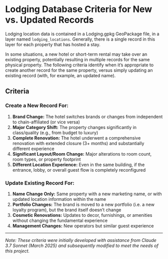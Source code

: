 # Lodging Database Criteria for New vs. Updated Records

Lodging location data is contained in a Lodging.gpkg GeoPackage file, in a layer named `lodging_locations`. Generally, there is a single record in this layer for each property that has hosted a stay.

In some situations, a new hotel or short-term rental may take over an existing property, potentially resulting in multiple records for the same physical property. The following criteria identify when it’s appropriate to create another record for the same property, versus simply updating an existing record (with, for example, an updated name).

## Criteria

### Create a New Record For:

1. **Brand Change:** The hotel switches brands or changes from independent to chain-affiliated (or vice versa)
2. **Major Category Shift:** The property changes significantly in class/quality (e.g., from budget to luxury)
3. **Complete Renovation:** The hotel underwent a comprehensive renovation with extended closure (3+ months) and substantially different experience
4. **Significant Layout/Room Change:** Major alterations to room count, room types, or property footprint
5. **Different Location Experience:** Even in the same building, if the entrance, lobby, or overall guest flow is completely reconfigured

### Update Existing Record For:

1. **Name Change Only:** Same property with a new marketing name, or with updated location information within the name
2. **Portfolio Changes:** The brand is moved to a new portfolio (i.e. a new loyalty program), but the brand itself doesn’t change
3. **Cosmetic Renovations:** Updates to decor, furnishings, or amenities without changing the fundamental experience
4. **Management Changes:** New operators but similar guest experience

----

*Note: These criteria were initially developed with assistance from Claude 3.7 Sonnet (March 2025) and subsequently modified to meet the needs of this project.*